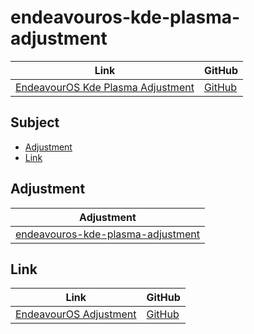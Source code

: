 

# endeavouros-kde-plasma-adjustment

| Link | GitHub |
| ---- | ------ |
| [EndeavourOS Kde Plasma Adjustment](https://samwhelp.github.io/endeavouros-kde-plasma-adjustment/) | [GitHub](https://github.com/samwhelp/endeavouros-kde-plasma-adjustment) |




## Subject

* [Adjustment](#adjustment)
* [Link](#link)




## Adjustment

| Adjustment |
| ---------- |
| [endeavouros-kde-plasma-adjustment](https://github.com/samwhelp/endeavouros-kde-plasma-adjustment/tree/main/prototype/main) |




## Link

| Link | GitHub |
| ---- | ------ |
| [EndeavourOS Adjustment](https://samwhelp.github.io/endeavouros-adjustment/) | [GitHub](https://github.com/samwhelp/endeavouros-adjustment) |
